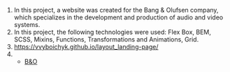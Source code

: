1. In this project, a website was created for the Bang & Olufsen company, which specializes in the development and production of audio and video systems.
2. In this project, the following technologies were used: Flex Box, BEM, SCSS, Mixins, Functions, Transformations and Animations, Grid.
3. https://vvyboichyk.github.io/layout_landing-page/
4. - [B&O](https://www.figma.com/file/DtkQmQ797hk0nI4KfMi2Uq/BOSE-New-Version?type=design&node-id=6817-212&t=ZTV6Gl8NzaWkJ4FK-0)